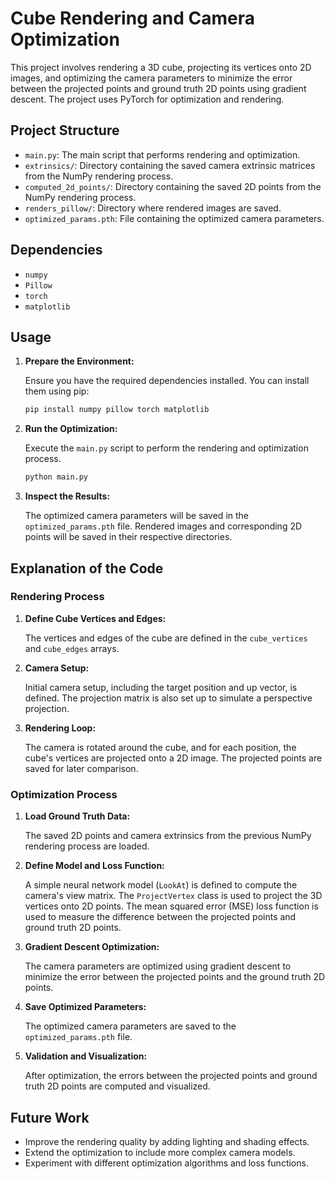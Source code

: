 

# Cube Rendering and Camera Optimization

This project involves rendering a 3D cube, projecting its vertices onto 2D images, and optimizing the camera parameters to minimize the error between the projected points and ground truth 2D points using gradient descent. The project uses PyTorch for optimization and rendering.

## Project Structure

- `main.py`: The main script that performs rendering and optimization.
- `extrinsics/`: Directory containing the saved camera extrinsic matrices from the NumPy rendering process.
- `computed_2d_points/`: Directory containing the saved 2D points from the NumPy rendering process.
- `renders_pillow/`: Directory where rendered images are saved.
- `optimized_params.pth`: File containing the optimized camera parameters.

## Dependencies

- `numpy`
- `Pillow`
- `torch`
- `matplotlib`

## Usage

1. **Prepare the Environment:**

   Ensure you have the required dependencies installed. You can install them using pip:

   ```bash
   pip install numpy pillow torch matplotlib
   ```

2. **Run the Optimization:**

   Execute the `main.py` script to perform the rendering and optimization process.

   ```bash
   python main.py
   ```

3. **Inspect the Results:**

   The optimized camera parameters will be saved in the `optimized_params.pth` file. Rendered images and corresponding 2D points will be saved in their respective directories.

## Explanation of the Code

### Rendering Process

1. **Define Cube Vertices and Edges:**

   The vertices and edges of the cube are defined in the `cube_vertices` and `cube_edges` arrays.

2. **Camera Setup:**

   Initial camera setup, including the target position and up vector, is defined. The projection matrix is also set up to simulate a perspective projection.

3. **Rendering Loop:**

   The camera is rotated around the cube, and for each position, the cube's vertices are projected onto a 2D image. The projected points are saved for later comparison.

### Optimization Process

1. **Load Ground Truth Data:**

   The saved 2D points and camera extrinsics from the previous NumPy rendering process are loaded.

2. **Define Model and Loss Function:**

   A simple neural network model (`LookAt`) is defined to compute the camera's view matrix. The `ProjectVertex` class is used to project the 3D vertices onto 2D points. The mean squared error (MSE) loss function is used to measure the difference between the projected points and ground truth 2D points.

3. **Gradient Descent Optimization:**

   The camera parameters are optimized using gradient descent to minimize the error between the projected points and the ground truth 2D points.

4. **Save Optimized Parameters:**

   The optimized camera parameters are saved to the `optimized_params.pth` file.

5. **Validation and Visualization:**

   After optimization, the errors between the projected points and ground truth 2D points are computed and visualized.

## Future Work

- Improve the rendering quality by adding lighting and shading effects.
- Extend the optimization to include more complex camera models.
- Experiment with different optimization algorithms and loss functions.
